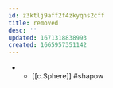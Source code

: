 ```yaml
---
id: z3ktlj9aff2f4zkyqns2cff
title: removed
desc: ''
updated: 1671318838993
created: 1665957351142
---
```


- - [[c.Sphere]] #shapow